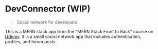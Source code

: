 # DevConnector (WIP)
> Social network for developers

This is a MERN stack app from the "MERN Stack Front to Back" course on [Udemy](https://www.udemy.com/mern-stack-front-to-back/?couponCode=TRAVERSYMEDIA). It is a small social network app that includes authentication, profiles, and forum posts.
